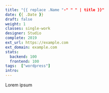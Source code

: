 ```yaml
---
title: "{{ replace .Name "-" " " | title }}"
date: {{ .Date }}
draft: false
weight: 1
classes: single-work
designer: Studio
complete: 2019
ext_url: https://example.com
ext_domain: example.com
stats:
  backend: 100
  frontend: 100
tags:  ["wordpress"]
intro:
---
```

Lorem ipsum
